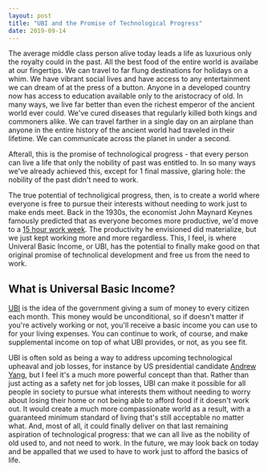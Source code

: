 ```yaml
---
layout: post
title: "UBI and the Promise of Technological Progress"
date: 2019-09-14
---
```


The average middle class person alive today leads a life as luxurious only the royalty could in the past. All the best food of the entire world is availabe at our fingertips. We can travel to far flung destinations for holidays on a whim. We have vibrant social lives and have access to any entertainment we can dream of at the press of a button. Anyone in a developed country now has access to education available only to the aristocracy of old. In many ways, we live far better than even the richest emperor of the ancient world ever could. We've cured diseases that regularly killed both kings and commoners alike. We can travel farther in a single day on an airplane than anyone in the entire history of the ancient world had traveled in their lifetime. We can communicate across the planet in under a second.

Afterall, this is the promise of technological progress - that every person can live a life that only the nobility of past was entitled to. In so many ways we've already achieved this, except for 1 final massive, glaring hole: the nobility of the past didn't need to work.

The true potential of technoligical progress, then, is to create a world where everyone is free to pursue their interests without needing to work just to make ends meet. Back in the 1930s, the economist John Maynard Keynes famously predicted that as everyone becomes more productive, we'd move to a [15 hour work week](https://www.theguardian.com/business/2008/sep/01/economics). The productivity he envisioned did materialize, but we just kept working more and more regardless. This, I feel, is where Univeral Basic Income, or UBI, has the potential to finally make good on that original promise of technolical development and free us from the need to work.

## What is Universal Basic Income?

[UBI](https://en.wikipedia.org/wiki/Basic_income) is the idea of the government giving a sum of money to every citizen each month. This money would be unconditional, so if doesn't matter if you're actively working or not, you'll receive a basic income you can use to for your living expenses. You can continue to work, of course, and make supplemental income on top of what UBI provides, or not, as you see fit.

UBI is often sold as being a way to address upcoming technological upheaval and job losses, for instance by US presidential candidate [Andrew Yang](https://www.yang2020.com/what-is-freedom-dividend-faq/), but I feel it's a much more powerful concept than that. Rather than just acting as a safety net for job losses, UBI can make it possible for all people in society to pursue what interests them without needing to worry about losing their home or not being able to afford food if it doesn't work out. It would create a much more compassionate world as a result, with a guaranteed minimum standard of living that's still acceptable no matter what. And, most of all, it could finally deliver on that last remaining aspiration of technological progress: that we can all live as the nobility of old used to, and not need to work. In the future, we may look back on today and be appalled that we used to have to work just to afford the basics of life.
